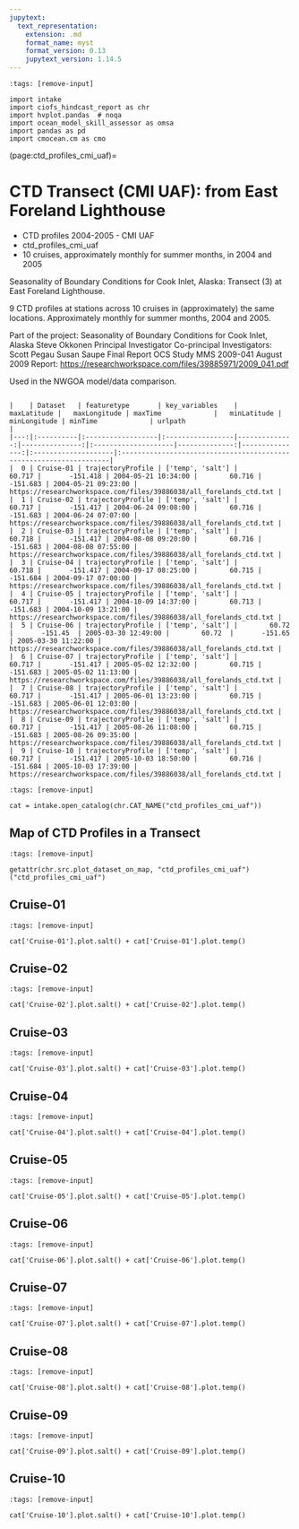 ```yaml
---
jupytext:
  text_representation:
    extension: .md
    format_name: myst
    format_version: 0.13
    jupytext_version: 1.14.5
---
```


```{code-cell}
:tags: [remove-input]

import intake
import ciofs_hindcast_report as chr
import hvplot.pandas  # noqa
import ocean_model_skill_assessor as omsa
import pandas as pd
import cmocean.cm as cmo
```

(page:ctd_profiles_cmi_uaf)=
# CTD Transect (CMI UAF): from East Foreland Lighthouse

* CTD profiles 2004-2005 - CMI UAF
* ctd_profiles_cmi_uaf
* 10 cruises, approximately monthly for summer months, in 2004 and 2005

Seasonality of Boundary Conditions for Cook Inlet, Alaska: Transect (3) at East Foreland Lighthouse.

9 CTD profiles at stations across 10 cruises in (approximately) the same locations. Approximately monthly for summer months, 2004 and 2005.

Part of the project:
Seasonality of Boundary Conditions for Cook Inlet, Alaska
Steve Okkonen Principal Investigator
Co-principal Investigators: Scott Pegau Susan Saupe
Final Report
OCS Study MMS 2009-041
August 2009
Report: https://researchworkspace.com/files/39885971/2009_041.pdf


Used in the NWGOA model/data comparison.

```{dropdown} Dataset metadata

|    | Dataset   | featuretype       | key_variables    |   maxLatitude |   maxLongitude | maxTime             |   minLatitude |   minLongitude | minTime             | urlpath                                                            |
|---:|:----------|:------------------|:-----------------|--------------:|---------------:|:--------------------|--------------:|---------------:|:--------------------|:-------------------------------------------------------------------|
|  0 | Cruise-01 | trajectoryProfile | ['temp', 'salt'] |        60.717 |       -151.418 | 2004-05-21 10:34:00 |        60.716 |       -151.683 | 2004-05-21 09:23:00 | https://researchworkspace.com/files/39886038/all_forelands_ctd.txt |
|  1 | Cruise-02 | trajectoryProfile | ['temp', 'salt'] |        60.717 |       -151.417 | 2004-06-24 09:08:00 |        60.716 |       -151.683 | 2004-06-24 07:07:00 | https://researchworkspace.com/files/39886038/all_forelands_ctd.txt |
|  2 | Cruise-03 | trajectoryProfile | ['temp', 'salt'] |        60.718 |       -151.417 | 2004-08-08 09:20:00 |        60.716 |       -151.683 | 2004-08-08 07:55:00 | https://researchworkspace.com/files/39886038/all_forelands_ctd.txt |
|  3 | Cruise-04 | trajectoryProfile | ['temp', 'salt'] |        60.718 |       -151.417 | 2004-09-17 08:25:00 |        60.715 |       -151.684 | 2004-09-17 07:00:00 | https://researchworkspace.com/files/39886038/all_forelands_ctd.txt |
|  4 | Cruise-05 | trajectoryProfile | ['temp', 'salt'] |        60.717 |       -151.417 | 2004-10-09 14:37:00 |        60.713 |       -151.683 | 2004-10-09 13:21:00 | https://researchworkspace.com/files/39886038/all_forelands_ctd.txt |
|  5 | Cruise-06 | trajectoryProfile | ['temp', 'salt'] |        60.72  |       -151.45  | 2005-03-30 12:49:00 |        60.72  |       -151.65  | 2005-03-30 11:22:00 | https://researchworkspace.com/files/39886038/all_forelands_ctd.txt |
|  6 | Cruise-07 | trajectoryProfile | ['temp', 'salt'] |        60.717 |       -151.417 | 2005-05-02 12:32:00 |        60.715 |       -151.683 | 2005-05-02 11:13:00 | https://researchworkspace.com/files/39886038/all_forelands_ctd.txt |
|  7 | Cruise-08 | trajectoryProfile | ['temp', 'salt'] |        60.717 |       -151.417 | 2005-06-01 13:23:00 |        60.715 |       -151.683 | 2005-06-01 12:03:00 | https://researchworkspace.com/files/39886038/all_forelands_ctd.txt |
|  8 | Cruise-09 | trajectoryProfile | ['temp', 'salt'] |        60.717 |       -151.417 | 2005-08-26 11:08:00 |        60.715 |       -151.683 | 2005-08-26 09:35:00 | https://researchworkspace.com/files/39886038/all_forelands_ctd.txt |
|  9 | Cruise-10 | trajectoryProfile | ['temp', 'salt'] |        60.717 |       -151.417 | 2005-10-03 18:50:00 |        60.716 |       -151.684 | 2005-10-03 17:39:00 | https://researchworkspace.com/files/39886038/all_forelands_ctd.txt |

```



```{code-cell}
:tags: [remove-input]

cat = intake.open_catalog(chr.CAT_NAME("ctd_profiles_cmi_uaf"))
```

## Map of CTD Profiles in a Transect
    

```{code-cell}
:tags: [remove-input]

getattr(chr.src.plot_dataset_on_map, "ctd_profiles_cmi_uaf")("ctd_profiles_cmi_uaf")
```

## Cruise-01
        

```{code-cell}
:tags: [remove-input]

cat['Cruise-01'].plot.salt() + cat['Cruise-01'].plot.temp()
```

## Cruise-02
        

```{code-cell}
:tags: [remove-input]

cat['Cruise-02'].plot.salt() + cat['Cruise-02'].plot.temp()
```

## Cruise-03
        

```{code-cell}
:tags: [remove-input]

cat['Cruise-03'].plot.salt() + cat['Cruise-03'].plot.temp()
```

## Cruise-04
        

```{code-cell}
:tags: [remove-input]

cat['Cruise-04'].plot.salt() + cat['Cruise-04'].plot.temp()
```

## Cruise-05
        

```{code-cell}
:tags: [remove-input]

cat['Cruise-05'].plot.salt() + cat['Cruise-05'].plot.temp()
```

## Cruise-06
        

```{code-cell}
:tags: [remove-input]

cat['Cruise-06'].plot.salt() + cat['Cruise-06'].plot.temp()
```

## Cruise-07
        

```{code-cell}
:tags: [remove-input]

cat['Cruise-07'].plot.salt() + cat['Cruise-07'].plot.temp()
```

## Cruise-08
        

```{code-cell}
:tags: [remove-input]

cat['Cruise-08'].plot.salt() + cat['Cruise-08'].plot.temp()
```

## Cruise-09
        

```{code-cell}
:tags: [remove-input]

cat['Cruise-09'].plot.salt() + cat['Cruise-09'].plot.temp()
```

## Cruise-10
        

```{code-cell}
:tags: [remove-input]

cat['Cruise-10'].plot.salt() + cat['Cruise-10'].plot.temp()
```
